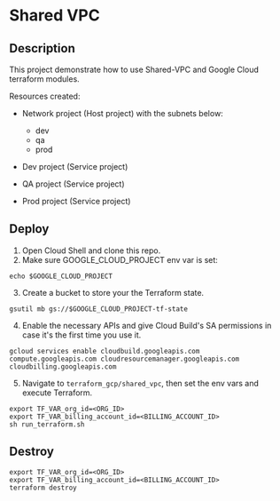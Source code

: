 # Shared VPC

## Description

This project demonstrate how to use Shared-VPC and Google Cloud terraform modules.

Resources created:
- Network project (Host project) with the subnets below:
    - dev
    - qa
    - prod

- Dev project (Service project)
- QA project (Service project)
- Prod project (Service project)



## Deploy

1. Open Cloud Shell and clone this repo.
2. Make sure GOOGLE_CLOUD_PROJECT env var is set:
```
echo $GOOGLE_CLOUD_PROJECT
```

3. Create a bucket to store your the Terraform state. 
```
gsutil mb gs://$GOOGLE_CLOUD_PROJECT-tf-state
```

4. Enable the necessary APIs and give Cloud Build's SA permissions in case it's the first time you use it.
```
gcloud services enable cloudbuild.googleapis.com compute.googleapis.com cloudresourcemanager.googleapis.com cloudbilling.googleapis.com
```

5. Navigate to `terraform_gcp/shared_vpc`, then set the env vars and execute Terraform.
```
export TF_VAR_org_id=<ORG_ID>
export TF_VAR_billing_account_id=<BILLING_ACCOUNT_ID>
sh run_terraform.sh
```

## Destroy
```
export TF_VAR_org_id=<ORG_ID>
export TF_VAR_billing_account_id=<BILLING_ACCOUNT_ID>
terraform destroy
```
